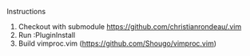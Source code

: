 Instructions

1. Checkout with submodule https://github.com/christianrondeau/.vim
2. Run :PluginInstall
3. Build vimproc.vim (https://github.com/Shougo/vimproc.vim)

